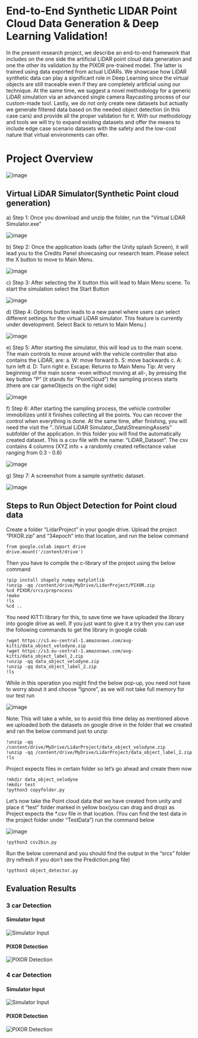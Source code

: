 # End-to-End Synthetic LIDAR Point Cloud Data Generation & Deep Learning Validation!

In  the  present  research project,  we  describe  an  end-to-end framework  that  includes  on  the  one  side  the  artificial  LiDAR point  cloud  data  generation  and  one  the  other  its  validation by  the  PIXOR  pre-trained  model.  The  latter  is  trained  using data  exported from  actual  LiDARs.  We  showcase  how  LiDAR synthetic data can play a significant role in Deep Learning since the virtual objects are still traceable even if they are completely artificial  using  our  technique.  At  the  same  time,  we  suggest a  novel  methodology  for  a  generic  LiDAR  simulation  via  an advanced single camera Raycasting process of our custom-made tool. Lastly, we do not only create new datasets but actually we generate  filtered  data  based  on  the  needed  object  detection  (in this case cars) and provide all the proper validation for it. With our methodology and tools we will try to expand existing datasets and offer the means to include edge case scenario datasets with the safety and the low-cost nature that virtual environments can offer.

# Project Overview

![image](https://user-images.githubusercontent.com/83134822/115970366-c863ac80-a50f-11eb-9f56-1c3133d4cf33.png)

## Virtual LiDAR Simulator(Synthetic Point cloud generation) 

a)	Step 1: Once you download and unzip the folder, run the “Virtual LiDAR Simulator.exe”

![image](https://user-images.githubusercontent.com/83134822/115970476-8b4bea00-a510-11eb-9dbd-753a01b2ac0b.png)

b)	Step 2: Once the application loads (after the Unity splash Screen), it will lead you to the Credits Panel showcasing our research team. Please select the X button to move to Main Menu.

![image](https://user-images.githubusercontent.com/83134822/115970463-7d966480-a510-11eb-9171-5872fb41e6a5.png)

c)	Step 3: After selecting the X button this will lead to Main Menu scene. To start the simulation select the Start Button

![image](https://user-images.githubusercontent.com/83134822/115970490-9ef75080-a510-11eb-9158-db6ca381e2fc.png)

d)	(Step 4: Options button leads to a new panel where users can select different settings for the virtual LiDAR simulator. This feature is currently under development. Select Back to return to Main Menu.)

![image](https://user-images.githubusercontent.com/83134822/115970498-af0f3000-a510-11eb-839f-d97a4e132f83.png)

e)	Step 5: After starting the simulator, this will lead us to the main scene. The main controls to move around with the vehicle controller that also contains the LiDAR, are:
            a.	W: move forward
            b.	S: move backwards
            c.	A: turn left
            d.	D: Turn right
            e.	Escape: Returns to Main Menu
Tip: At very beginning of the main scene -even without moving at all-, by pressing the key button “P” (it stands for “PointCloud”) the sampling process starts (there are car gameObjects on the right side) 

![image](https://user-images.githubusercontent.com/83134822/115970511-c5b58700-a510-11eb-8d5f-449087c8f331.png)

f)	Step 6: After starting the sampling process, the vehicle controller immobilizes until it finishes collecting all the points. You can recover the control when everything is done. At the same time, after finishing, you will need the visit the “..\Virtual LiDAR Simulator_Data\StreamingAssets” subfolder of the application. In this folder you will find the automatically created dataset. This is a csv file with the name: “LiDAR_Dataset”. The csv contains 4 columns (XYZ info + a randomly created reflectance value ranging from 0.3 - 0.6)

![image](https://user-images.githubusercontent.com/83134822/115970529-eaa9fa00-a510-11eb-9d18-d5cab3b88d30.png)

g)	Step 7: A screenshot from a sample synthetic dataset.

![image](https://user-images.githubusercontent.com/83134822/115970538-fe556080-a510-11eb-937b-7bfa07fe81a2.png)


## Steps to Run Object Detection for Point cloud data

Create a folder “LidarProject” in your google drive.
Upload the project “PIXOR.zip” and “34epoch” into that location, and run the below command

```
from google.colab import drive
drive.mount('/content/drive')
```
Then you have to compile the c-library of the project using the below command

```
!pip install shapely numpy matplotlib
!unzip -qq /content/drive/MyDrive/LidarProject/PIXOR.zip
%cd PIXOR/srcs/preprocess
!make
!ls
%cd ..
```

You need KITTI library for this, to save time we have uploaded the library into google drive as well. If you just want to give it a try then you can use the following commands to get the library in google colab

```
!wget https://s3.eu-central-1.amazonaws.com/avg-kitti/data_object_velodyne.zip
!wget https://s3.eu-central-1.amazonaws.com/avg-kitti/data_object_label_2.zip
!unzip -qq data_object_velodyne.zip
!unzip -qq data_object_label_2.zip
!ls 

```
While in this operation you might find the below pop-up, you need not have to worry about it and choose “Ignore”, as we will not take full memory for our test run

![image](https://user-images.githubusercontent.com/83134822/115968633-cba66a80-a506-11eb-8d55-7b59841e17de.png)

Note: This will take a while, so to avoid this time delay as mentioned above we uploaded both the datasets on google drive in the folder that we created and ran the below command just to unzip
```
!unzip -qq /content/drive/MyDrive/LidarProject/data_object_velodyne.zip
!unzip -qq /content/drive/MyDrive/LidarProject/data_object_label_2.zip
!ls

```
Project expects files in certain folder so let’s go ahead and create them now

```
!mkdir data_object_velodyne
!mkdir test
!python3 copyfolder.py

```
Let’s now take the Point cloud data that we have created from unity and place it “test” folder marked in yellow box(you can drag and drop) as Project expects the *.csv file in that location. (You can find the test data in the project folder under “TestData”) run the command below

![image](https://user-images.githubusercontent.com/83134822/115968708-2770f380-a507-11eb-988a-f8f45fc11a9a.png)

```
!python3 csv2bin.py

```
Run the below command and you should find the output in the “srcs” folder (try refresh if you don’t see the Prediction.png file) 
```
!python3 object_detector.py
```

## Evaluation Results

### 3 car Detection
#### Simulator Input
![Simulator Input](https://user-images.githubusercontent.com/83134822/115968756-57b89200-a507-11eb-86f4-7cf9646ecb5d.png)
#### PIXOR Detection
![PIXOR Detection](https://user-images.githubusercontent.com/83134822/115969164-9c452d00-a509-11eb-84cd-de3b3288857c.png)

### 4 car Detection
#### Simulator Input
![Simulator Input](https://user-images.githubusercontent.com/83134822/115968776-6f901600-a507-11eb-929c-a91e33b00096.png)
#### PIXOR Detection
![PIXOR Detection](https://user-images.githubusercontent.com/83134822/115968779-7454ca00-a507-11eb-9e20-ac8fb1d9069e.png)





